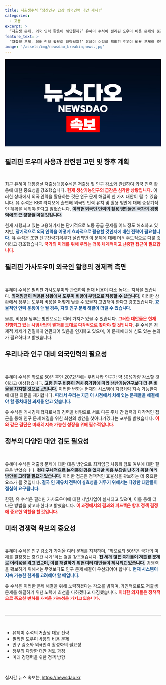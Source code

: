 ```yaml
---
title: 저출생수석 “생산인구 급감 외국인력 대안 제시!”
categories:
  - 고용
excerpt: >
  “저출생 문제, 외국 인력 활용이 해답될까?” 유혜미 수석이 필리핀 도우미 비용 문제와 중장기 인구 전략을 고민하며 인구 감소 시대 대응 방안을 모색하고 있다. 정부의 새로운 접근이 필요한 시점!
feature_text: >
  “저출생 문제, 외국 인력 활용이 해답될까?” 유혜미 수석이 필리핀 도우미 비용 문제와 중장기 인구 전략을 고민하며 인구 감소 시대 대응 방안을 모색하고 있다. 정부의 새로운 접근이 필요한 시점!
image: '/assets/img/newsdao_breakingnews.jpg'
---
```


<p><img src="/assets/img/newsdao_breakingnews.jpg" alt="koreaapp 속보" /></p>

<h2 data-ke-size="size26">필리핀 도우미 사용과 관련된 고민 및 향후 계획</h2>

<p data-ke-size="size16">&nbsp;</p>

<p>최근 유혜미 대통령실 저출생대응수석은 저출생 및 인구 감소와 관련하여 외국 인력 활용에 대한 중요성을 강조했습니다. <b><span style="color: #ee2323;">현재 생산가능인구의 급감은 심각한 상황입니다.</span></b> 이러한 상태에서 외국 인력을 활용하는 것은 인구 문제 해결의 한 가지 대안이 될 수 있습니다. 유 수석은 KBS 라디오에 출연해 외국인 인력 유치 및 활용 방안에 대해 중장기적인 계획을 세워야 한다고 밝혔습니다. <b><span style="background-color: #21538527;">이러한 외국인 인력의 활용 방안들은 국가의 경쟁력에도 큰 영향을 미칠 것입니다.</span></b></p>

<p>현재 시행되고 있는 고용허가제는 단기적으로 노동 공급 문제를 어느 정도 해소하고 있지만, <b><span style="color: #1a5490;">장기적으로 외국 인력을 어떻게 효과적으로 활용할 것인지에 대한 전략이 필요합니다.</span></b> 유 수석은 또한 인구전략기획부가 설립되면 이 문제에 대해 더욱 주도적으로 다룰 것이라고 강조했습니다. <b><span style="color: #ee2323;">국가의 미래를 위해 우리는 더욱 체계적이고 신중한 접근이 필요합니다.</span></b></p>

<h2 data-ke-size="size26">필리핀 가사도우미 외국인 활용의 경제적 측면</h2>

<p data-ke-size="size16">&nbsp;</p>

<p>유혜미 수석은 필리핀 가사도우미와 관련하여 현재 비용이 다소 높다는 지적을 했습니다. <b><span style="background-color: #21538527;">최저임금이 적용된 상황에서 도우미 비용이 부담으로 작용할 수 있습니다.</span></b> 이러한 상황에서 정부는 도우미 비용을 어떻게 낮출 수 있을지 고민해야 한다고 강조했습니다. <b><span style="color: #1a5490;">효율적인 인력 운용이 안 될 경우, 자칫 인구 문제 해결이 더딜 수 있습니다.</span></b> </p>

<p>물론, 비용을 낮추는 방안으로는 여러 가지가 있을 수 있습니다. <b><span style="color: #ee2323;">그러한 대안들은 현재 진행되고 있는 시범사업의 결과를 토대로 다각적으로 찾아야 할 것입니다.</span></b> 유 수석은 경제적 제제가 긴밀하게 연관되어 있음을 인지하고 있으며, 이 문제에 대해 심도 있는 논의가 필요하다고 밝혔습니다.</p>

<h2 data-ke-size="size26">우리나라 인구 대비 외국인력의 필요성</h2>

<p data-ke-size="size16">&nbsp;</p>

<p>유혜미 수석은 앞으로 50년 후인 2072년에는 우리나라 인구가 약 30%가량 감소할 것이라고 예상했습니다. <b><span style="background-color: #21538527;">고령 인구 비중이 점차 증가함에 따라 생산가능인구보다 더 큰 비율을 차지할 것으로 보입니다.</span></b> 이러한 변화는 현재의 시스템이 지금처럼 지속 가능한지에 대한 의문을 제기합니다. <b><span style="color: #1a5490;">따라서 우리는 지금 이 시점에서 처해 있는 문제들을 해결해야 할 중차대한 과제를 안고 있습니다.</span></b></p>

<p>유 수석은 거시경제 학자로서의 경력을 바탕으로 서로 다른 주체 간 협력과 다각적인 접근을 통해 인구 문제 해결을 위한 최선의 방안을 찾아나가겠다는 포부를 밝혔습니다. <b><span style="color: #ee2323;">이와 같은 결단은 미래의 지속 가능한 성장을 위해 필수적입니다.</span></b></p>

<h2 data-ke-size="size26">정부의 다양한 대안 검토 필요성</h2>

<p data-ke-size="size16">&nbsp;</p>

<p>유혜미 수석은 저출생 문제에 대한 대응 방안으로 최저임금 차등화 검토 여부에 대한 질문을 받았습니다. <b><span style="background-color: #21538527;">현재 구체적으로 논의중인 것은 없지만 비용 부담을 낮추기 위한 여러 방안을 고려할 필요가 있습니다.</span></b> 이러한 접근은 정책적인 효율성을 확보하는 데 중요한 요소가 될 것입니다. <b><span style="color: #1a5490;">결국 인 재유치 전략이 실효성을 거두기 위해서는 다양한 대안들이 절실히 요구됩니다.</span></b></p>

<p>한편, 유 수석은 필리핀 가사도우미에 대한 시범사업이 실시되고 있으며, 이를 통해 더 나은 방법을 찾고자 한다고 밝혔습니다. <b><span style="color: #ee2323;">이 과정에서의 결과와 피드백은 향후 정책 결정에 중요한 역할을 할 것입니다.</span></b></p>

<h2 data-ke-size="size26">미래 경쟁력 확보의 중요성</h2>

<p data-ke-size="size16">&nbsp;</p>

<p>유혜미 수석은 인구 감소가 가져올 여러 문제를 지적하며, “앞으로의 50년은 국가의 미래를 결정짓는 중요한 시기”라는 점을 강조했습니다. <b><span style="background-color: #21538527;">전 세계 많은 국가들이 저출생 문제로 어려움을 겪고 있으며, 이를 해결하기 위한 여러 대안들이 제시되고 있습니다.</span></b> 경쟁력을 확보하기 위해서는 무엇보다도 인구 문제 해결이 우선되어야 합니다. <b><span style="color: #1a5490;">현재 시스템이 지속 가능한 한계를 고려해야 할 때입니다.</span></b></p>

<p>유 수석은 이러한 문제 해결을 위해 노력하겠다는 각오를 밝히며, 개인적으로도 저출생 문제를 해결하기 위한 노력에 최선을 다하겠다고 다짐했습니다. <b><span style="color: #ee2323;">이러한 의지들은 정책적으로 중요한 변화를 가져올 가능성을 가지고 있습니다.</span></b> </p>

<p data-ke-size="size16">&nbsp;</p>

<hr />

<p data-ke-size="size16">&nbsp;</p>

<ul>
<li>유혜미 수석의 저출생 대응 전략</li>
<li>필리핀 도우미 사용의 비용 문제</li>
<li>인구 감소와 외국인력 활성화의 필요성</li>
<li>정부의 다양한 대안 검토 과정</li>
<li>미래 경쟁력을 위한 정책 방향</li>
</ul>

<p data-ke-size="size16">&nbsp;</p>
실시간 뉴스 속보는, <a href="https://newsdao.kr" rel="dofollow">https://newsdao.kr</a>


